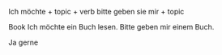 Ich möchte + topic + verb
bitte geben sie mir + topic

Book 
Ich möchte ein Buch lesen.
Bitte geben mir einem Buch.

Ja gerne 